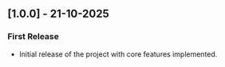 ## [1.0.0] - 21-10-2025
### First Release
- Initial release of the project with core features implemented.